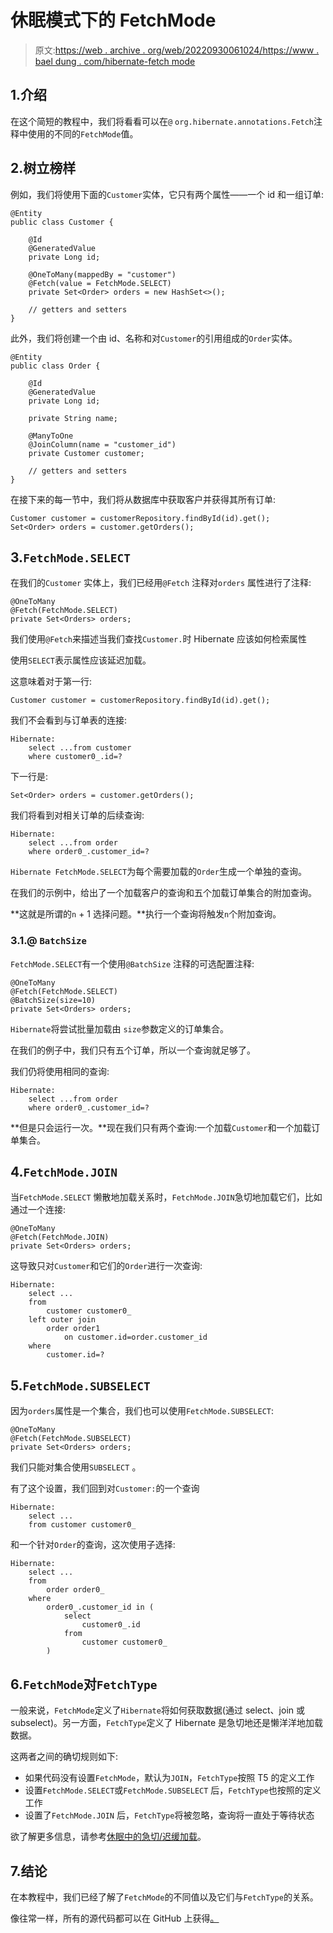 # 休眠模式下的 FetchMode

> 原文:[https://web . archive . org/web/20220930061024/https://www . bael dung . com/hibernate-fetch mode](https://web.archive.org/web/20220930061024/https://www.baeldung.com/hibernate-fetchmode)

## 1.介绍

在这个简短的教程中，我们将看看可以在`@` `org.hibernate.annotations.Fetch`注释中使用的不同的`FetchMode`值。

## 2.树立榜样

例如，我们将使用下面的`Customer`实体，它只有两个属性——一个 id 和一组订单:

```
@Entity
public class Customer {

    @Id
    @GeneratedValue
    private Long id;

    @OneToMany(mappedBy = "customer")
    @Fetch(value = FetchMode.SELECT)
    private Set<Order> orders = new HashSet<>();

    // getters and setters
}
```

此外，我们将创建一个由 id、名称和对`Customer`的引用组成的`Order`实体。

```
@Entity
public class Order {

    @Id
    @GeneratedValue
    private Long id;

    private String name;

    @ManyToOne
    @JoinColumn(name = "customer_id")
    private Customer customer;

    // getters and setters
}
```

在接下来的每一节中，我们将从数据库中获取客户并获得其所有订单:

```
Customer customer = customerRepository.findById(id).get();
Set<Order> orders = customer.getOrders();
```

## 3.`FetchMode.SELECT`

在我们的`Customer` 实体上，我们已经用`@Fetch` 注释对`orders` 属性进行了注释:

```
@OneToMany
@Fetch(FetchMode.SELECT)
private Set<Orders> orders;
```

我们使用`@Fetch`来描述当我们查找`Customer.`时 Hibernate 应该如何检索属性

使用`SELECT`表示属性应该延迟加载。

这意味着对于第一行:

```
Customer customer = customerRepository.findById(id).get();
```

我们不会看到与订单表的连接:

```
Hibernate: 
    select ...from customer
    where customer0_.id=? 
```

下一行是:

```
Set<Order> orders = customer.getOrders();
```

我们将看到对相关订单的后续查询:

```
Hibernate: 
    select ...from order
    where order0_.customer_id=? 
```

`Hibernate FetchMode.SELECT`为每个需要加载的`Order`生成一个单独的查询。

在我们的示例中，给出了一个加载客户的查询和五个加载订单集合的附加查询。

**这就是所谓的`n` + 1 选择问题。**执行一个查询将触发`n`个附加查询。

### 3.1.@ `BatchSize`

`FetchMode.SELECT`有一个使用`@BatchSize` 注释的可选配置注释:

```
@OneToMany
@Fetch(FetchMode.SELECT)
@BatchSize(size=10)
private Set<Orders> orders;
```

`Hibernate`将尝试批量加载由 `size`参数定义的订单集合。

在我们的例子中，我们只有五个订单，所以一个查询就足够了。

我们仍将使用相同的查询:

```
Hibernate:
    select ...from order
    where order0_.customer_id=?
```

**但是只会运行一次。**现在我们只有两个查询:一个加载`Customer`和一个加载订单集合。

## 4.`FetchMode.JOIN`

当`FetchMode.SELECT` 懒散地加载关系时，`FetchMode.JOIN`急切地加载它们，比如通过一个连接:

```
@OneToMany
@Fetch(FetchMode.JOIN)
private Set<Orders> orders;
```

这导致只对`Customer`和它们的`Order`进行一次查询:

```
Hibernate: 
    select ...
    from
        customer customer0_ 
    left outer join
        order order1 
            on customer.id=order.customer_id 
    where
        customer.id=?
```

## 5.`FetchMode.SUBSELECT`

因为`orders`属性是一个集合，我们也可以使用`FetchMode.SUBSELECT`:

```
@OneToMany
@Fetch(FetchMode.SUBSELECT)
private Set<Orders> orders;
```

我们只能对集合使用`SUBSELECT` 。

有了这个设置，我们回到对`Customer:`的一个查询

```
Hibernate: 
    select ...
    from customer customer0_ 
```

和一个针对`Order`的查询，这次使用子选择:

```
Hibernate: 
    select ...
    from
        order order0_ 
    where
        order0_.customer_id in (
            select
                customer0_.id 
            from
                customer customer0_
        )
```

## 6.`FetchMode`对`FetchType`

一般来说，`FetchMode`定义了`Hibernate`将如何获取数据(通过 select、join 或 subselect)。另一方面，`FetchType`定义了 Hibernate 是急切地还是懒洋洋地加载数据。

这两者之间的确切规则如下:

*   如果代码没有设置`FetchMode`，默认为`JOIN`，`FetchType`按照
    T5 的定义工作
*   设置`FetchMode.SELECT`或`FetchMode.SUBSELECT` 后，`FetchType`也按照的定义工作
*   设置了`FetchMode.JOIN` 后，`FetchType`将被忽略，查询将一直处于等待状态

欲了解更多信息，请参考[休眠中的急切/迟缓加载](/web/20220926191606/https://www.baeldung.com/hibernate-lazy-eager-loading)。

## 7.结论

在本教程中，我们已经了解了`FetchMode`的不同值以及它们与`FetchType`的关系。

像往常一样，所有的源代码都可以在 GitHub 上获得[。](https://web.archive.org/web/20220926191606/https://github.com/eugenp/tutorials/tree/master/persistence-modules/hibernate-mapping)